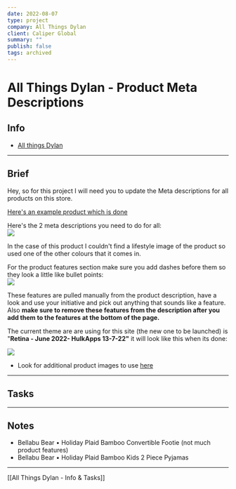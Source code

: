 ```yaml
---
date: 2022-08-07
type: project
company: All Things Dylan
client: Caliper Global
summary: ""
publish: false
tags: archived
---
```


# All Things Dylan - Product Meta Descriptions

## Info
-   [All things Dylan](https://partners.shopify.com/726893/stores/57930088601)    

---

## Brief
Hey, so for this project I will need you to update the Meta descriptions for all products on this store.

[Here's an example product which is done](https://all-things-dylan.myshopify.com/admin/products/7209929638041)

Here's the 2 meta descriptions you need to do for all:  
![](https://images.amplenote.com/72bb920e-0321-11ed-9763-b244f95defbd/d92659b6-df81-4b56-be8b-b747c099f1dd.jpg)

In the case of this product I couldn't find a lifestyle image of the product so used one of the other colours that it comes in.

For the product features section make sure you add dashes before them so they look a little like bullet points:  
![](https://images.amplenote.com/72bb920e-0321-11ed-9763-b244f95defbd/e475d3ec-46c3-456c-9e19-1dceab49bc0b.jpg)

These features are pulled manually from the product description, have a look and use your initiative and pick out anything that sounds like a feature. Also **make sure to remove these features from the description after you add them to the features at the bottom of the page.**

The current theme are are using for this site (the new one to be launched) is "**Retina - June 2022- HulkApps 13-7-22"** it will look like this when its done:  
  
![](https://images.amplenote.com/72bb920e-0321-11ed-9763-b244f95defbd/e4afd378-7a42-403f-beab-093d0febaafa.jpg)

-   Look for additional product images to use [here](https://drive.google.com/drive/folders/1_OiakDUTp8_MEtYoyiWmQP8mqZ4_bwkh?usp=sharing)


---

## Tasks

---

## Notes
-   Bellabu Bear • Holiday Plaid Bamboo Convertible Footie (not much product features)
-   Bellabu Bear • Holiday Plaid Bamboo Kids 2 Piece Pyjamas

---
[[All Things Dylan - Info & Tasks]]
